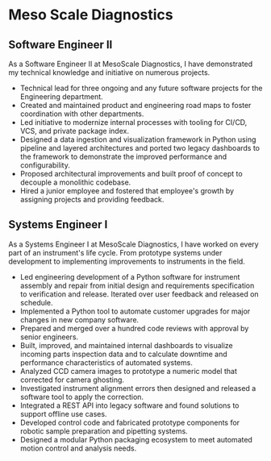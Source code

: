 # Meso Scale Diagnostics

## Software Engineer II

As a Software Engineer II at MesoScale Diagnostics, I have demonstrated my technical knowledge and initiative on numerous projects.

- Technical lead for three ongoing and any future software projects for the Engineering department.
- Created and maintained product and engineering road maps to foster coordination with other departments.
- Led initiative to modernize internal processes with tooling for CI/CD, VCS, and private package index.
- Designed a data ingestion and visualization framework in Python using pipeline and layered architectures and ported two legacy dashboards to the framework to demonstrate the improved performance and configurability.
- Proposed architectural improvements and built proof of concept to decouple a monolithic codebase.
- Hired a junior employee and fostered that employee's growth by assigning projects and providing feedback.

## Systems Engineer I

As a Systems Engineer I at MesoScale Diagnostics, I have worked on every part of an instrument's life cycle. From prototype systems under development to implementing improvements to instruments in the field.

- Led engineering development of a Python software for instrument assembly and repair from initial design and requirements specification to verification and release. Iterated over user feedback and released on schedule.
- Implemented a Python tool to automate customer upgrades for major changes in new company software.
- Prepared and merged over a hundred code reviews with approval by senior engineers.
- Built, improved, and maintained internal dashboards to visualize incoming parts inspection data and to calculate downtime and performance characteristics of automated systems.
- Analyzed CCD camera images to prototype a numeric model that corrected for camera ghosting.
- Investigated instrument alignment errors then designed and released a software tool to apply the correction.
- Integrated a REST API into legacy software and found solutions to support offline use cases.
- Developed control code and fabricated prototype components for robotic sample preparation and pipetting systems.
- Designed a modular Python packaging ecosystem to meet automated motion control and analysis needs.
